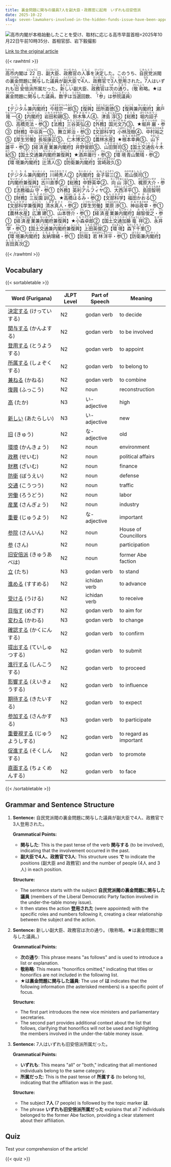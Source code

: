```yaml
---
title: 裏金問題に関与の議員7人を副大臣・政務官に起用　いずれも旧安倍派
date: 2025-10-22
slug: seven-lawmakers-involved-in-the-hidden-funds-issue-have-been-appointed-as-deputy-ministers-and-parliamentary-secretaries-all-of-whom-are-from-the-former-abe-faction
---
```


![高市内閣が本格始動したことを受け、取材に応じる高市早苗首相=2025年10月22日午前10時35分、首相官邸、岩下毅撮影](https://www.asahicom.jp/imgopt/img/56c782574e/comm_L/AS20251022002426.jpg "高市内閣が本格始動したことを受け、取材に応じる高市早苗首相=2025年10月22日午前10時35分、首相官邸、岩下毅撮影")

[Link to the original article](https://asahi.com/articles/ASTBQ2FPGTBQUQIP015M.html?iref=comtop_7_02)

{{< rawhtml >}}
<p><ruby>高市<rt>たかいち</rt></ruby>内閣は<ruby>22<rt>にじゅうに</rt></ruby>日、<ruby>副大臣<rt>ふくだいじん</rt></ruby>、<ruby>政務官<rt>せいむかん</rt></ruby>の<ruby>人事<rt>じんじ</rt></ruby>を<ruby>決定<rt>けってい</rt></ruby>した。このうち、<ruby>自民党<rt>じみんとう</rt></ruby>派閥の<ruby>裏金<rt>うらがね</rt></ruby>問題に<ruby>関与<rt>かんよ</rt></ruby>した<ruby>議員<rt>ぎいん</rt></ruby>が<ruby>副大臣<rt>ふくだいじん</rt></ruby>で<ruby>4<rt>よん</rt></ruby>人、<ruby>政務官<rt>せいむかん</rt></ruby>で<ruby>3<rt>さん</rt></ruby>人<ruby>登用<rt>とうよう</rt></ruby>された。<ruby>7<rt>なな</rt></ruby>人はいずれも<ruby>旧<rt>きゅう</rt></ruby><ruby>安倍派<rt>あべは</rt></ruby>所属だった。<ruby>新しい<rt>あたらしい</rt></ruby>副大臣、<ruby>政務官<rt>せいむかん</rt></ruby>は<ruby>次<rt>つぎ</rt></ruby>の<ruby>通り<rt>とおり</rt></ruby>。（<ruby>敬称<rt>けいしょう</rt></ruby>略。★は<ruby>裏金<rt>うらがね</rt></ruby>問題に<ruby>関与<rt>かんよ</rt></ruby>した<ruby>議員<rt>ぎいん</rt></ruby>。<ruby>数字<rt>すうじ</rt></ruby>は<ruby>当選<rt>とうせん</rt></ruby>回数、<ruby>「参<rt>さん</rt></ruby>」は<ruby>参院<rt>さんいん</rt></ruby><ruby>議員<rt>ぎいん</rt></ruby>）</p>

<p>【<ruby>デジタル<rt>でじたる</rt></ruby>兼<ruby>内閣府<rt>ないかくふ</rt></ruby>】<ruby>今枝<rt>いまえだ</rt></ruby><ruby>宗一郎<rt>そういちろう</rt></ruby>⑤【<ruby>復興<rt>ふっこう</rt></ruby>】<ruby>田所<rt>たどころ</rt></ruby><ruby>嘉徳<rt>よしのり</rt></ruby>⑤【<ruby>復興<rt>ふっこう</rt></ruby>兼<ruby>内閣府<rt>ないかくふ</rt></ruby>】<ruby>瀬戸<rt>せと</rt></ruby><ruby>隆一<rt>りゅういち</rt></ruby>④【<ruby>内閣府<rt>ないかくふ</rt></ruby>】<ruby>岩田<rt>いわた</rt></ruby><ruby>和親<rt>かずちか</rt></ruby>⑤、<ruby>鈴木<rt>すずき</rt></ruby><ruby>隼人<rt>はやと</rt></ruby>④、<ruby>津島<rt>つしま</rt></ruby><ruby>淳<rt>じゅん</rt></ruby>⑤【<ruby>総務<rt>そうむ</rt></ruby>】<ruby>堀内<rt>ほりうち</rt></ruby><ruby>詔子<rt>のりこ</rt></ruby>⑤、<ruby>高橋<rt>たかはし</rt></ruby><ruby>克法<rt>かつのり</rt></ruby>・<ruby>参<rt>さん</rt></ruby>③【<ruby>法務<rt>ほうむ</rt></ruby>】<ruby>三谷<rt>みたに</rt></ruby><ruby>英弘<rt>ひろひろ</rt></ruby>④【<ruby>外務<rt>がいむ</rt></ruby>】<ruby>国光<rt>くにみつ</rt></ruby><ruby>文乃<rt>ふみの</rt></ruby>③、★<ruby>堀井<rt>ほりい</rt></ruby><ruby>巌<rt>いわお</rt></ruby>・<ruby>参<rt>さん</rt></ruby>③【<ruby>財務<rt>ざいむ</rt></ruby>】<ruby>中谷<rt>なかたに</rt></ruby><ruby>真一<rt>しんいち</rt></ruby>⑤、<ruby>舞立<rt>まいたて</rt></ruby><ruby>昇治<rt>しょうじ</rt></ruby>・<ruby>参<rt>さん</rt></ruby>③【<ruby>文部科学<rt>もんぶかがく</rt></ruby>】<ruby>小林<rt>こばやし</rt></ruby><ruby>茂樹<rt>しげき</rt></ruby>④、<ruby>中村<rt>なかむら</rt></ruby><ruby>裕之<rt>ひろゆき</rt></ruby>⑤【<ruby>厚生労働<rt>こうせいろうどう</rt></ruby>】<ruby>長坂<rt>ながさか</rt></ruby><ruby>康正<rt>やすまさ</rt></ruby>⑤、<ruby>仁木<rt>にき</rt></ruby><ruby>博文<rt>ひろふみ</rt></ruby>③【<ruby>農林水産<rt>のうりんすいさん</rt></ruby>】★<ruby>根本<rt>ねもと</rt></ruby><ruby>幸典<rt>ゆきのり</rt></ruby>⑤、<ruby>山下<rt>やました</rt></ruby><ruby>雄平<rt>ゆうへい</rt></ruby>・<ruby>参<rt>さん</rt></ruby>③【<ruby>経済産業<rt>けいざいさんぎょう</rt></ruby>兼<ruby>内閣府<rt>ないかくふ</rt></ruby>】<ruby>井野<rt>いの</rt></ruby><ruby>俊郎<rt>としろう</rt></ruby>⑤、<ruby>山田<rt>やまだ</rt></ruby><ruby>賢司<rt>けんじ</rt></ruby>⑤【<ruby>国土交通<rt>こくどこうつう</rt></ruby】★<ruby>佐々木<rt>ささき</rt></ruby><ruby>紀<rt>おり</rt></ruby>⑤【<ruby>国土交通<rt>こくどこうつう</rt></ruby>兼<ruby>内閣府<rt>ないかくふ</rt></ruby>兼<ruby>復興<rt>ふっこう</rt></ruby>】★<ruby>酒井<rt>さかい</rt></ruby><ruby>庸行<rt>ひろゆき</rt></ruby>・<ruby>参<rt>さん</rt></ruby>③【<ruby>環境<rt>かんきょう</rt></ruby】<ruby>青山<rt>あおやま</rt></ruby><ruby>繁晴<rt>しげはる</rt></ruby>・<ruby>参<rt>さん</rt></ruby>②【<ruby>環境<rt>かんきょう</rt></ruby>兼<ruby>内閣府<rt>ないかくふ</rt></ruby>】<ruby>辻<rt>つじ</rt></ruby><ruby>清人<rt>きよひと</rt></ruby>⑤【<ruby>防衛<rt>ぼうえい</rt></ruby>兼<ruby>内閣府<rt>ないかくふ</rt></ruby>】<ruby>宮崎<rt>みやざき</rt></ruby><ruby>政久<rt>まさひさ</rt></ruby>⑤</p>

<p>【<ruby>デジタル<rt>でじたる</rt></ruby>兼<ruby>内閣府<rt>ないかくふ</rt></ruby>】<ruby>川崎<rt>かわさき</rt></ruby><ruby>秀人<rt>ひでと</rt></ruby>②【<ruby>内閣府<rt>ないかくふ</rt></ruby>】<ruby>金子<rt>かねこ</rt></ruby><ruby>容三<rt>ようぞう</rt></ruby>②、<ruby>若山<rt>わかやま</rt></ruby><ruby>慎司<rt>しんじ</rt></ruby>①【<ruby>内閣府<rt>ないかくふ</rt></ruby>兼<ruby>復興<rt>ふっこう</rt></ruby>】<ruby>古川<rt>ふるかわ</rt></ruby><ruby>直季<rt>なおき</rt></ruby>②【<ruby>総務<rt>そうむ</rt></ruby>】<ruby>中野<rt>なかの</rt></ruby><ruby>英幸<rt>ひでゆき</rt></ruby>②、<ruby>向山<rt>むこうやま</rt></ruby><ruby>淳<rt>じゅん</rt></ruby>①、<ruby>梶原<rt>かじわら</rt></ruby><ruby>大介<rt>だいすけ</rt></ruby>・<ruby>参<rt>さん</rt></ruby>①【<ruby>法務<rt>ほうむ</rt></ruby】<ruby>福山<rt>ふくやま</rt></ruby><ruby>守<rt>まもる</rt></ruby>・<ruby>参<rt>さん</rt></ruby>①【<ruby>外務<rt>がいむ</rt></ruby>】<ruby>英利<rt>ひでとし</rt></ruby><ruby>アルフィヤ<rt>あるふぃや</rt></ruby>②、<ruby>大西<rt>おおにし</rt></ruby><ruby>洋平<rt>ようへい</rt></ruby>①、<ruby>島田<rt>しまだ</rt></ruby><ruby>智明<rt>ともあき</rt></ruby>①【<ruby>財務<rt>ざいむ</rt></ruby>】<ruby>三反園<rt>みたぞの</rt></ruby><ruby>訓<rt>さとし</rt></ruby>②、★<ruby>高橋<rt>たかはし</rt></ruby><ruby>はるみ<rt>はるみ</rt></ruby>・<ruby>参<rt>さん</rt></ruby>②【<ruby>文部科学<rt>もんぶかがく</rt></ruby>】<ruby>福田<rt>ふくだ</rt></ruby><ruby>かおる<rt>かおる</rt></ruby>①【<ruby>文部科学<rt>もんぶかがく</rt></ruby>兼<ruby>復興<rt>ふっこう</rt></ruby>】<ruby>清水<rt>しみず</rt></ruby><ruby>真人<rt>まさと</rt></ruby>・<ruby>参<rt>さん</rt></ruby>②【<ruby>厚生労働<rt>こうせいろうどう</rt></ruby>】<ruby>栗原<rt>くりはら</rt></ruby><ruby>渉<rt>わたる</rt></ruby>①、<ruby>神谷<rt>かみや</rt></ruby><ruby>政幸<rt>まさゆき</rt></ruby>・<ruby>参<rt>さん</rt></ruby>①【<ruby>農林水産<rt>のうりんすいさん</rt></ruby>】<ruby>広瀬<rt>ひろせ</rt></ruby><ruby>建<rt>たける</rt></ruby>①、<ruby>山本<rt>やまもと</rt></ruby><ruby>啓介<rt>けいすけ</rt></ruby>・<ruby>参<rt>さん</rt></ruby>①【<ruby>経済産業<rt>けいざいさんぎょう</rt></ruby>兼<ruby>内閣府<rt>ないかくふ</rt></ruby>】<ruby>越智<rt>おち</rt></ruby><ruby>俊之<rt>としゆき</rt></ruby>・<ruby>参<rt>さん</rt></ruby>①【<ruby>経済産業<rt>けいざいさんぎょう</rt></ruby>兼<ruby>内閣府<rt>ないかくふ</rt></ruby>兼<ruby>復興<rt>ふっこう</rt></ruby>】★<ruby>小森<rt>こもり</rt></ruby><ruby>卓郎<rt>たくろう</rt></ruby>②【<ruby>国土交通<rt>こくどこうつう</rt></ruby】★<ruby>加藤<rt>かとう</rt></ruby><ruby>竜祥<rt>りゅうしょう</rt></ruby>②、<ruby>永井<rt>ながい</rt></ruby><ruby>学<rt>まなぶ</rt></ruby>・<ruby>参<rt>さん</rt></ruby>①【<ruby>国土交通<rt>こくどこうつう</rt></ruby>兼<ruby>内閣府<rt>ないかくふ</rt></ruby>兼<ruby>復興<rt>ふっこう</rt></ruby>】<ruby>上田<rt>うえだ</rt></ruby><ruby>英俊<rt>ひでとし</rt></ruby>②【<ruby>環境<rt>かんきょう</rt></ruby>】<ruby>森下<rt>もりした</rt></ruby><ruby>千里<rt>ちさと</rt></ruby>①【<ruby>環境<rt>かんきょう</rt></ruby>兼<ruby>内閣府<rt>ないかくふ</rt></ruby>】<ruby>友納<rt>ともよ</rt></ruby><ruby>理緒<rt>りお</rt></ruby>・<ruby>参<rt>さん</rt></ruby>①【<ruby>防衛<rt>ぼうえい</rt></ruby>】<ruby>若林<rt>わかばやし</rt></ruby><ruby>洋平<rt>ようへい</rt></ruby>・<ruby>参<rt>さん</rt></ruby>①【<ruby>防衛<rt>ぼうえい</rt></ruby>兼<ruby>内閣府<rt>ないかくふ</rt></ruby>】<ruby>吉田<rt>よしだ</rt></ruby><ruby>真次<rt>しんじ</rt></ruby>②</p>
{{< /rawhtml >}}

## Vocabulary


{{< sortabletable >}}

| Word (Furigana)       | JLPT Level | Part of Speech         | Meaning                     |
|-----------------------|------------|-------------------------|-----------------------------|
|[決定する](https://jisho.org/search/%E6%B1%BA%E5%AE%9A%E3%81%99%E3%82%8B) (けっていする)| N2         | godan verb              | to decide                   |
|[関与する](https://jisho.org/search/%E9%96%A2%E4%B8%8E%E3%81%99%E3%82%8B) (かんよする)| N2         | godan verb              | to be involved              |
|[登用する](https://jisho.org/search/%E7%99%BB%E7%94%A8%E3%81%99%E3%82%8B) (とうようする)| N2         | godan verb              | to appoint                  |
|[所属する](https://jisho.org/search/%E6%89%80%E5%B1%9E%E3%81%99%E3%82%8B) (しょぞくする)| N2         | godan verb              | to belong to                 |
|[兼ねる](https://jisho.org/search/%E5%85%BC%E3%81%AD%E3%82%8B) (かねる)| N2         | godan verb              | to combine                  |
|[復興](https://jisho.org/search/%E5%BE%A9%E8%88%88) (ふっこう)| N2         | noun                    | reconstruction              |
|[高](https://jisho.org/search/%E9%AB%98) (たか)| N3         | い-adjective            | high                        |
|[新しい](https://jisho.org/search/%E6%96%B0%E3%81%97%E3%81%84) (あたらしい)| N3         | い-adjective            | new                         |
|[旧](https://jisho.org/search/%E6%97%A7) (きゅう)| N2         | な-adjective            | old                         |
|[環境](https://jisho.org/search/%E7%92%B0%E5%A2%83) (かんきょう)| N2         | noun                    | environment                 |
|[政務](https://jisho.org/search/%E6%94%BF%E5%8B%99) (せいむ)| N2         | noun                    | political affairs           |
|[財務](https://jisho.org/search/%E8%B2%A1%E5%8B%99) (ざいむ)| N2         | noun                    | finance                     |
|[防衛](https://jisho.org/search/%E9%98%B2%E8%A1%9B) (ぼうえい)| N2         | noun                    | defense                     |
|[交通](https://jisho.org/search/%E4%BA%A4%E9%80%9A) (こうつう)| N2         | noun                    | traffic                     |
|[労働](https://jisho.org/search/%E5%8A%B4%E5%83%8D) (ろうどう)| N2         | noun                    | labor                       |
|[産業](https://jisho.org/search/%E7%94%A3%E6%A5%AD) (さんぎょう)| N2         | noun                    | industry                    |
|[重要](https://jisho.org/search/%E9%87%8D%E8%A6%81) (じゅうよう)| N2         | な-adjective            | important                   |
|[参院](https://jisho.org/search/%E5%8F%82%E9%99%A2) (さんいん)| N2         | noun                    | House of Councillors        |
|[参](https://jisho.org/search/%E5%8F%82) (さん)| N2         | noun                    | participation               |
|[旧安倍派](https://jisho.org/search/%E6%97%A7%E5%AE%89%E5%80%8D%E6%B4%BE) (きゅうあべは)| N2         | noun                    | former Abe faction          |
|[立](https://jisho.org/search/%E7%AB%8B) (たち)| N3         | godan verb              | to stand                    |
|[進める](https://jisho.org/search/%E9%80%B2%E3%82%81%E3%82%8B) (すすめる)| N2         | ichidan verb            | to advance                  |
|[受ける](https://jisho.org/search/%E5%8F%97%E3%81%91%E3%82%8B) (うける)| N2         | ichidan verb            | to receive                  |
|[目指す](https://jisho.org/search/%E7%9B%AE%E6%8C%87%E3%81%99) (めざす)| N2         | godan verb              | to aim for                  |
|[変わる](https://jisho.org/search/%E5%A4%89%E3%82%8F%E3%82%8B) (かわる)| N3         | godan verb              | to change                   |
|[確認する](https://jisho.org/search/%E7%A2%BA%E8%AA%8D%E3%81%99%E3%82%8B) (かくにんする)| N2         | godan verb              | to confirm                  |
|[提出する](https://jisho.org/search/%E6%8F%90%E5%87%BA%E3%81%99%E3%82%8B) (ていしゅつする)| N2         | godan verb              | to submit                   |
|[進行する](https://jisho.org/search/%E9%80%B2%E8%A1%8C%E3%81%99%E3%82%8B) (しんこうする)| N2         | godan verb              | to proceed                  |
|[影響する](https://jisho.org/search/%E5%BD%B1%E9%9F%BF%E3%81%99%E3%82%8B) (えいきょうする)| N2         | godan verb              | to influence                |
|[期待する](https://jisho.org/search/%E6%9C%9F%E5%BE%85%E3%81%99%E3%82%8B) (きたいする)| N2         | godan verb              | to expect                   |
|[参加する](https://jisho.org/search/%E5%8F%82%E5%8A%A0%E3%81%99%E3%82%8B) (さんかする)| N3         | godan verb              | to participate              |
|[重要視する](https://jisho.org/search/%E9%87%8D%E8%A6%81%E8%A6%96%E3%81%99%E3%82%8B) (じゅうようしする)| N2         | godan verb              | to regard as important      |
|[促進する](https://jisho.org/search/%E4%BF%83%E9%80%B2%E3%81%99%E3%82%8B) (そくしんする)| N2         | godan verb              | to promote                  |
|[直面する](https://jisho.org/search/%E7%9B%B4%E9%9D%A2%E3%81%99%E3%82%8B) (ちょくめんする)| N2         | godan verb              | to face                     |

{{< /sortabletable >}}


## Grammar and Sentence Structure

1. **Sentence:** 自民党派閥の裏金問題に関与した議員が副大臣で4人、政務官で3人登用された。

   **Grammatical Points:**
   - **関与した**: This is the past tense of the verb **関与する** (to be involved), indicating that the involvement occurred in the past.
   - **副大臣で4人、政務官で3人**: This structure uses **で** to indicate the positions (副大臣 and 政務官) and the number of people (4人 and 3人) in each position.

   **Structure:**
   - The sentence starts with the subject **自民党派閥の裏金問題に関与した議員** (members of the Liberal Democratic Party faction involved in the under-the-table money issue).
   - It then states the action **登用された** (were appointed) with the specific roles and numbers following it, creating a clear relationship between the subject and the action.

2. **Sentence:** 新しい副大臣、政務官は次の通り。（敬称略。★は裏金問題に関与した議員。）

   **Grammatical Points:**
   - **次の通り**: This phrase means "as follows" and is used to introduce a list or explanation.
   - **敬称略**: This means "honorifics omitted," indicating that titles or honorifics are not included in the following list.
   - **★は裏金問題に関与した議員**: The use of **は** indicates that the following information (the asterisked members) is a specific point of focus.

   **Structure:**
   - The first part introduces the new vice ministers and parliamentary secretaries.
   - The second part provides additional context about the list that follows, clarifying that honorifics will not be used and highlighting the members involved in the under-the-table money issue.

3. **Sentence:** 7人はいずれも旧安倍派所属だった。

   **Grammatical Points:**
   - **いずれも**: This means "all" or "both," indicating that all mentioned individuals belong to the same category.
   - **所属だった**: This is the past tense of **所属する** (to belong to), indicating that the affiliation was in the past.

   **Structure:**
   - The subject **7人** (7 people) is followed by the topic marker **は**.
   - The phrase **いずれも旧安倍派所属だった** explains that all 7 individuals belonged to the former Abe faction, providing a clear statement about their affiliation.

## Quiz

Test your comprehension of the article!

{{< quiz >}}